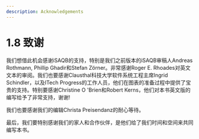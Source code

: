 ```yaml
---
description: Acknowledgements
---
```


# 1.8 致谢

我们想借此机会感谢iSAQB的支持，特别是我们之前版本的iSAQB审稿人Andreas Rothmann, Phillip Ghadir和Stefan Zörner。非常感谢Roger E. Rhoades对英文文本的审阅。我们也要感谢Clausthal科技大学软件系统工程主席Ingrid Schindler，以及ITech Progress的工作人员，他们在图表的准备过程中提供了宝贵的支持。特别要感谢Christine O 'Brien和Robert Kerns，他们对本书英文版的编写给予了非常支持，谢谢!

我们也要感谢我们的编辑Christa Preisendanz的耐心等待。

最后，我们要特别感谢我们的家人和合作伙伴，是他们给了我们时间和空间来共同编写本书。
